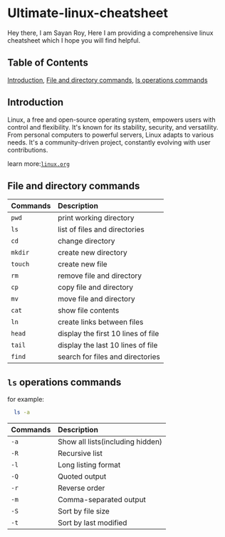 # Ultimate-linux-cheatsheet
Hey there, I am Sayan Roy, Here I am providing a comprehensive linux cheatsheet which I hope you will find helpful.
## Table of Contents
[Introduction](#introduction), [File and directory commands](#file-and-directory-commands), [ls operations commands](#ls-operations-commands)
## Introduction
Linux, a free and open-source operating system, empowers users with control and flexibility. It's known for its stability, security, and versatility. From personal computers to powerful servers, Linux adapts to various needs. It's a community-driven project, constantly evolving with user contributions.

learn more:[`linux.org`](https://www.linux.org/)
## File and directory commands
| **Commands** | **Description**|
| :------- | :------------------------- |
| `pwd` | print working directory |
| `ls` | list of files and directories |
| `cd` | change directory |
| `mkdir` | create new directory |
| `touch` | create new file|
| `rm` | remove file and directory |
| `cp` | copy file and directory |
| `mv` | move file and directory |
| `cat` | show file contents |
| `ln` | create links between files |
| `head` | display the first 10 lines of file |
| `tail` | display the last 10 lines of file |
| `find` | search for files and directories |

## `ls` operations commands
for example:
```bash
  ls -a
```

| **Commands** | **Description** |
| :-------- | :-------------- |
| `-a` | Show all lists(including hidden) |
| `-R` | Recursive list |
| `-l` | Long listing format |
| `-Q` | Quoted output |
| `-r` | Reverse order |
| `-m` | Comma-­sep­arated output |
| `-S` | Sort by file size |
| `-t` | Sort by last modified |
